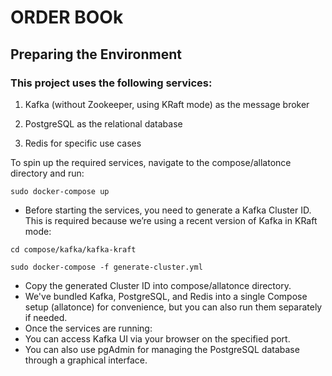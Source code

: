 # ORDER BOOk

## Preparing the Environment
### This project uses the following services:

1. Kafka (without Zookeeper, using KRaft mode) as the message broker

2. PostgreSQL as the relational database

3. Redis for specific use cases

To spin up the required services, navigate to the compose/allatonce directory and run:

```
sudo docker-compose up
```

- Before starting the services, you need to generate a Kafka Cluster ID. This is required because we’re using a recent version of Kafka in KRaft mode:

```
cd compose/kafka/kafka-kraft
```
```
sudo docker-compose -f generate-cluster.yml

```

- Copy the generated Cluster ID into compose/allatonce directory.
- We've bundled Kafka, PostgreSQL, and Redis into a single Compose setup (allatonce) for convenience, but you can also run them separately if needed.
- Once the services are running:
- You can access Kafka UI via your browser on the specified port.
- You can also use pgAdmin for managing the PostgreSQL database through a graphical interface.







